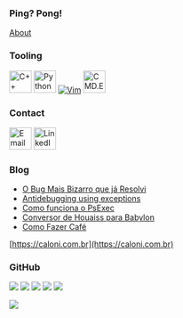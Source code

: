 ### Ping? Pong!

[About](https://caloni.com.br/2007-06.html#about)

### Tooling

<a href="https://cplusplus.com/" target="_blank"><img src="https://cdn.worldvectorlogo.com/logos/c.svg" alt="C++" width="40" height="40" /></a>
<a href="https://www.python.org/" target="_blank"><img src="https://www.vectorlogo.zone/logos/python/python-icon.svg" alt="Python" width="40" height="40" /></a>
<a href="https://www.vim.org/" target="_blank"><img src="https://www.vim.org/images/vim_header.gif" alt="Vim" /></a>
<a href="https://learn.microsoft.com/en-us/windows-server/administration/windows-commands/cmd" target="_blank"><img src="https://static.wikia.nocookie.net/logopedia/images/8/86/Windows_3.x_logo.svg" alt="CMD.EXE" width="40" height="40" /></a>

### Contact

<a href="mailto:wanderley.caloni@gmail.com"><img src="https://www.vectorlogo.zone/logos/gmail/gmail-icon.svg" alt="Email" width="40" height="40" /></a>
<a href="https://www.linkedin.com/in/wanderleycaloni/" target="_blank"><img src="https://www.vectorlogo.zone/logos/linkedin/linkedin-icon.svg" alt="LinkedIn" width="40" height="40" /></a>

### Blog



<!-- BLOG:START -->
- [O Bug Mais Bizarro que já Resolvi](https://caloni.com.br/2020-05.html#o-bug-mais-bizarro-que-ja-resolvi)
- [Antidebugging using exceptions](https://caloni.com.br/2008-07.html#antidebugging-using-exceptions-part-one)
- [Como funciona o PsExec](https://caloni.com.br/2008-10.html#como-funciona-o-psexec)
- [Conversor de Houaiss para Babylon](https://caloni.com.br/2008-02.html#conversor-de-houaiss-para-babylon-parte-1)
- [Como Fazer Café](https://caloni.com.br/2021-03.html#como-fazer-cafe)
<!-- BLOG:END -->

[https://caloni.com.br](https://caloni.com.br)

### GitHub

![](https://github-profile-summary-cards.vercel.app/api/cards/profile-details?username=caloni&theme=github)
![](https://github-profile-summary-cards.vercel.app/api/cards/repos-per-language?username=caloni&theme=github)
![](https://github-profile-summary-cards.vercel.app/api/cards/most-commit-language?username=caloni&theme=github)
![](https://github-profile-summary-cards.vercel.app/api/cards/stats?username=caloni&theme=github)
![](https://github-profile-summary-cards.vercel.app/api/cards/productive-time?username=caloni&theme=github)

![](https://komarev.com/ghpvc/?username=caloni)

